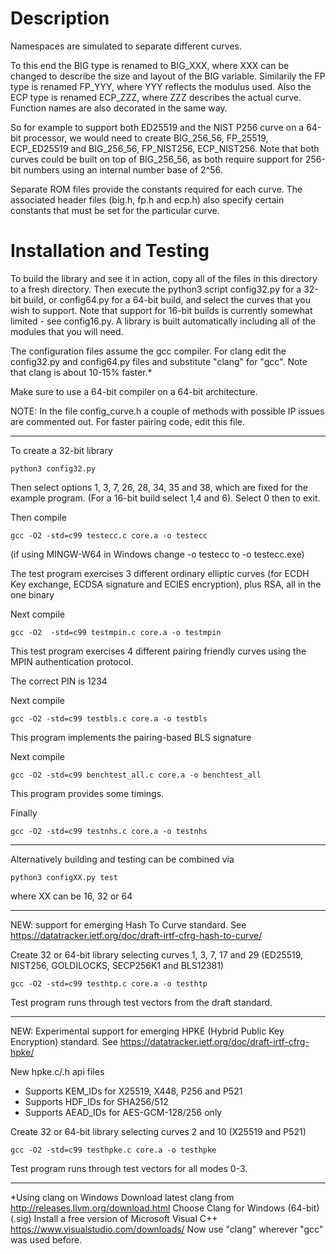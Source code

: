 # Description

Namespaces are simulated to separate different curves.

To this end the BIG type is renamed to BIG_XXX, where XXX can be changed to 
describe the size and layout of the BIG variable. Similarily the FP type 
is renamed FP_YYY, where YYY reflects the modulus used. Also the ECP type 
is renamed ECP_ZZZ, where ZZZ describes the actual curve. Function names 
are also decorated in the same way.

So for example to support both ED25519 and the NIST P256 curve on a 64-bit 
processor, we would need to create BIG_256_56, FP_25519, ECP_ED25519 and 
BIG_256_56, FP_NIST256, ECP_NIST256. Note that both curves could be built 
on top of BIG_256_56, as both require support for 256-bit numbers using 
an internal number base of 2^56.

Separate ROM files provide the constants required for each curve. The
associated header files (big.h, fp.h and ecp.h) also specify 
certain constants that must be set for the particular curve.


# Installation and Testing

To build the library and see it in action, copy all of the files in this 
directory to a fresh directory. Then execute the python3 script config32.py 
for a 32-bit build, or config64.py for a 64-bit build, and select the curves 
that you wish to support. Note that support for 16-bit builds is currently 
somewhat limited - see config16.py. A library is built automatically 
including all of the modules that you will need.

The configuration files assume the gcc compiler. For clang edit the
config32.py and config64.py files and substitute "clang" for "gcc".
Note that clang is about 10-15% faster.*

Make sure to use a 64-bit compiler on a 64-bit architecture.

NOTE: In the file config_curve.h a couple of methods with possible IP issues 
are commented out. For faster pairing code, edit this file.

---------------------------------------

To create a 32-bit library

    python3 config32.py


Then select options 1, 3, 7, 26, 28, 34, 35 and 38, which are fixed for the example 
program. (For a 16-bit build select 1,4 and 6). Select 0 then to exit.

Then compile

    gcc -O2 -std=c99 testecc.c core.a -o testecc

(if using MINGW-W64 in Windows change -o testecc to -o testecc.exe)

The test program exercises 3 different ordinary elliptic curves (for ECDH 
Key exchange, ECDSA signature and ECIES encryption), plus RSA, all in the 
one binary

Next compile

    gcc -O2  -std=c99 testmpin.c core.a -o testmpin

This test program exercises 4 different pairing friendly curves using 
the MPIN authentication protocol.

The correct PIN is 1234


Next compile

    gcc -O2 -std=c99 testbls.c core.a -o testbls

This program implements the pairing-based BLS signature


Next compile 

    gcc -O2 -std=c99 benchtest_all.c core.a -o benchtest_all


This program provides some timings.

Finally

    gcc -O2 -std=c99 testnhs.c core.a -o testnhs

----------------------------------------

Alternatively building and testing can be combined via

    python3 configXX.py test

where XX can be 16, 32 or 64

-------------------------------------------------

NEW: support for emerging Hash To Curve standard.
See https://datatracker.ietf.org/doc/draft-irtf-cfrg-hash-to-curve/


Create 32 or 64-bit library selecting curves 1, 3, 7, 17 and 29 (ED25519, NIST256, GOLDILOCKS, SECP256K1 and BLS12381)

    gcc -O2 -std=c99 testhtp.c core.a -o testhtp

Test program runs through test vectors from the draft standard.

-----------------------------------------

NEW: Experimental support for emerging HPKE (Hybrid Public Key Encryption) standard.
See https://datatracker.ietf.org/doc/draft-irtf-cfrg-hpke/

New hpke.c/.h api files

- Supports KEM_IDs for X25519, X448, P256 and P521
- Supports HDF_IDs for SHA256/512
- Supports AEAD_IDs for AES-GCM-128/256 only

Create 32 or 64-bit library selecting curves 2 and 10 (X25519 and P521)

    gcc -O2 -std=c99 testhpke.c core.a -o testhpke

Test program runs through test vectors for all modes 0-3.

---------------------------------------------------

*Using clang on Windows
Download latest clang from http://releases.llvm.org/download.html
Choose Clang for Windows (64-bit) (.sig) 
Install a free version of Microsoft Visual C++ https://www.visualstudio.com/downloads/
Now use "clang" wherever "gcc" was used before.
